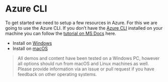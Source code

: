 # Azure CLI

To get started we need to setup a few resources in Azure. For this we are going to use the Azure CLI. If you don’t have the [Azure CLI](https://docs.microsoft.com/en-us/cli/azure/?WT.mc_id=aiapril-blog-heboelma&view=gaic-github-latest) installed on your machine you can follow the [tutorial on MS Docs](https://docs.microsoft.com/cli/azure/install-azure-cli?WT.mc_id=aiml-36264-heboelma&view=azure-cli-latest) here.

* Install on [Windows](https://docs.microsoft.com/cli/azure/install-azure-cli-windows?tabs=azure-cli&WT.mc_id=aiml-34189-heboelma)
* Install on [macOS](https://docs.microsoft.com/cli/azure/install-azure-cli-macos?WT.mc_id=aiml-36264-heboelma)

> All demos and content have been tested on a Windows PC, however all options should run from macOS and Linux machines as well. Please provide information via an issue or pull request if you have feedback on other operating systems.



